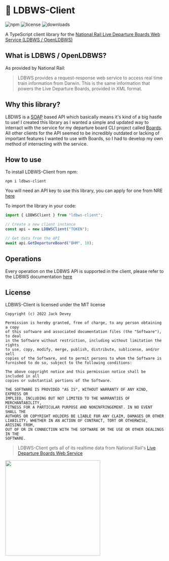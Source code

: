 # 🚅 LDBWS-Client
![npm](https://img.shields.io/npm/v/ldbws-client) ![license](https://img.shields.io/npm/l/ldbws-client) ![downloads](https://img.shields.io/npm/dt/ldbws-client)

A TypeScript client library for the [National Rail Live Departure Boards Web Service (LDBWS / OpenLDBWS)](http://lite.realtime.nationalrail.co.uk/openldbws/)

## What is LDBWS / OpenLDBWS?
As provided by National Rail:
> LDBWS provides a request-response web service to access real time train information from Darwin. This is the same information that powers the 
> Live Departure Boards, provided in XML format.

## Why this library?
LBDWS is a [SOAP](https://en.wikipedia.org/wiki/SOAP) based API which basically means it's kind of a big hastle to use! I created this library as I wanted a 
simple and updated way to interract with the service for my departure board CLI project called [Boards](https://github.com/jackdevey/Boards). All
other clients for the API seemed to be incredibly outdated or lacking of important features I wanted to use with Boards, so I had to develop my own method of
interracting with the service.

## How to use
To install LDBWS-Client from npm:
```
npm i ldbws-client
```
You will need an API key to use this library, you can apply for one from NRE [here](http://realtime.nationalrail.co.uk/OpenLDBWSRegistration/)

To import the library in your code:
```javascript
import { LDBWSClient } from "ldbws-client";

// Create a new client instance
const api = new LDBWSClient("TOKEN");

// Get data from the API
await api.GetDepartureBoard("BHM", 10);
```

## Operations
Every operation on the LDBWS API is supported in the client, please refer to the LDBWS documentation [here](http://lite.realtime.nationalrail.co.uk/openldbws/)

## License
LDBWS-Client is licensed under the MIT license
```
Copyright (c) 2022 Jack Devey

Permission is hereby granted, free of charge, to any person obtaining a copy
of this software and associated documentation files (the "Software"), to deal
in the Software without restriction, including without limitation the rights
to use, copy, modify, merge, publish, distribute, sublicense, and/or sell
copies of the Software, and to permit persons to whom the Software is
furnished to do so, subject to the following conditions:

The above copyright notice and this permission notice shall be included in all
copies or substantial portions of the Software.

THE SOFTWARE IS PROVIDED "AS IS", WITHOUT WARRANTY OF ANY KIND, EXPRESS OR
IMPLIED, INCLUDING BUT NOT LIMITED TO THE WARRANTIES OF MERCHANTABILITY,
FITNESS FOR A PARTICULAR PURPOSE AND NONINFRINGEMENT. IN NO EVENT SHALL THE
AUTHORS OR COPYRIGHT HOLDERS BE LIABLE FOR ANY CLAIM, DAMAGES OR OTHER
LIABILITY, WHETHER IN AN ACTION OF CONTRACT, TORT OR OTHERWISE, ARISING FROM,
OUT OF OR IN CONNECTION WITH THE SOFTWARE OR THE USE OR OTHER DEALINGS IN THE
SOFTWARE.
```
> LDBWS-Client gets all of its realtime data from National Rail's [Live Departure Boards Web Service](http://lite.realtime.nationalrail.co.uk/openldbws/)
<img src="https://raw.githubusercontent.com/jackdevey/Boards/main/images/NRE_Powered_logo.png" width="300" height="auto">
